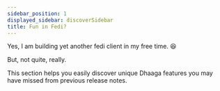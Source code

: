 ```yaml
---
sidebar_position: 1
displayed_sidebar: discoverSidebar
title: Fun in Fedi?
---
```


Yes, I am building yet another fedi client in my free time. 😆

But, not quite, really.

This section helps you easily discover unique Dhaaga features you may have
missed from previous release notes.